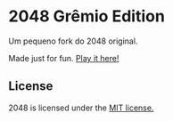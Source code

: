 # 2048 Grêmio Edition
Um pequeno fork do 2048 original.

Made just for fun. [Play it here!](http://www.williambecher.com.br/2048-gremio/)

## License
2048 is licensed under the [MIT license.](https://github.com/gabrielecirulli/2048/blob/master/LICENSE.txt)